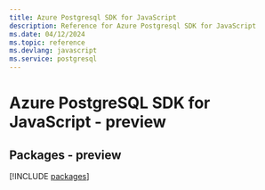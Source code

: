 ```yaml
---
title: Azure Postgresql SDK for JavaScript
description: Reference for Azure Postgresql SDK for JavaScript
ms.date: 04/12/2024
ms.topic: reference
ms.devlang: javascript
ms.service: postgresql
---
```

# Azure PostgreSQL SDK for JavaScript - preview
## Packages - preview
[!INCLUDE [packages](postgresql-index.md)]